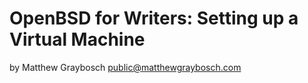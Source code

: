 # OpenBSD for Writers: Setting up a Virtual Machine

by Matthew Graybosch <public@matthewgraybosch.com>

